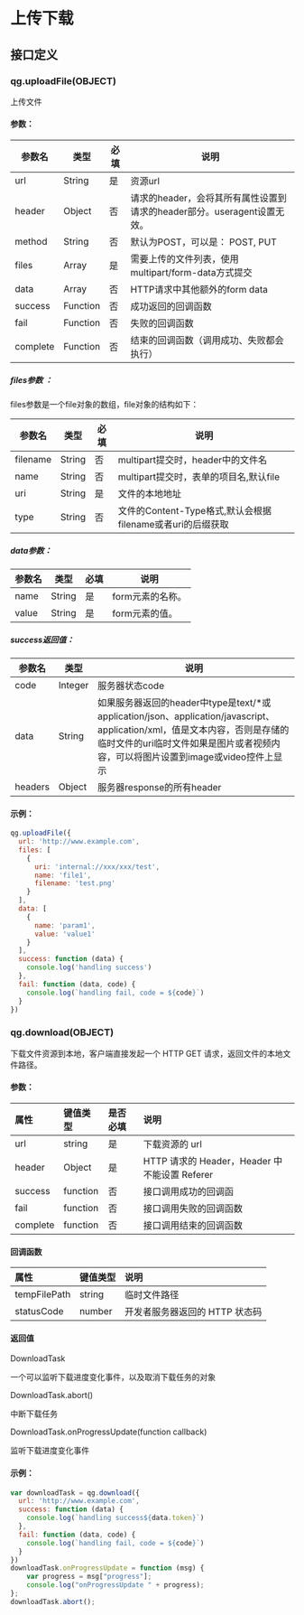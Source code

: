 # 上传下载

## 接口定义

### qg.uploadFile(OBJECT)

上传文件

#### 参数：

| 参数名       | 类型     | 必填 | 说明                                                         |
| ------------ | -------- | ---- | ------------------------------------------------------------ |
| url          | String   | 是   | 资源url                                                      |
| header       | Object   | 否   | 请求的header，会将其所有属性设置到请求的header部分。useragent设置无效。 |
| method       | String   | 否   | 默认为POST，可以是： POST, PUT                               |
| files        | Array    | 是   | 需要上传的文件列表，使用multipart/form-data方式提交          |
| data | Array    | 否   | HTTP请求中其他额外的form data                                |
| success      | Function | 否   | 成功返回的回调函数                                           |
| fail         | Function | 否   | 失败的回调函数                                               |
| complete     | Function | 否   | 结束的回调函数（调用成功、失败都会执行）                     |

##### files参数 ：

  files参数是一个file对象的数组，file对象的结构如下：

| 参数名   | 类型   | 必填 | 说明                                                       |
| -------- | ------ | ---- | ---------------------------------------------------------- |
| filename | String | 否   | multipart提交时，header中的文件名                          |
| name     | String | 否   | multipart提交时，表单的项目名,默认file                     |
| uri      | String | 是   | 文件的本地地址                                             |
| type     | String | 否   | 文件的Content-Type格式,默认会根据filename或者uri的后缀获取 |

##### data参数：

| 参数名 | 类型   | 必填 | 说明             |
| ------ | ------ | ---- | ---------------- |
| name   | String | 是   | form元素的名称。 |
| value  | String | 是   | form元素的值。   |

##### success返回值：

| 参数名  | 类型    | 说明                                                         |
| ------- | ------- | ------------------------------------------------------------ |
| code    | Integer | 服务器状态code                                               |
| data    | String  | 如果服务器返回的header中type是text/*或application/json、application/javascript、application/xml，值是文本内容，否则是存储的临时文件的uri临时文件如果是图片或者视频内容，可以将图片设置到image或video控件上显示 |
| headers | Object  | 服务器response的所有header                                   |

#### 示例：

```javascript
qg.uploadFile({
  url: 'http://www.example.com',
  files: [
    {
      uri: 'internal://xxx/xxx/test',
      name: 'file1',
      filename: 'test.png'
    }
  ],
  data: [
    {
      name: 'param1',
      value: 'value1'
    }
  ],
  success: function (data) {
    console.log('handling success')
  },
  fail: function (data, code) {
    console.log(`handling fail, code = ${code}`)
  }
})
```

### qg.download(OBJECT)

下载文件资源到本地，客户端直接发起一个 HTTP GET 请求，返回文件的本地文件路径。

#### 参数：

| 属性     | 键值类型 | 是否必填 | 说明                                          |
| :------- | :------- | :------- | :-------------------------------------------- |
| url      | string   | 是       | 下载资源的 url                                |
| header   | Object   | 是       | HTTP 请求的 Header，Header 中不能设置 Referer           |
| success  | function | 否       | 接口调用成功的回调函                          |
| fail     | function | 否       | 接口调用失败的回调函数                        |
| complete | function | 否       | 接口调用结束的回调函数                        |

#### 回调函数

| 属性         | 键值类型 | 说明                           |
| :----------- | :------- | :----------------------------- |
| tempFilePath | string   | 临时文件路径                   |
| statusCode   | number   | 开发者服务器返回的 HTTP 状态码 |

#### 返回值
DownloadTask

一个可以监听下载进度变化事件，以及取消下载任务的对象

DownloadTask.abort()

中断下载任务

DownloadTask.onProgressUpdate(function callback)

监听下载进度变化事件

#### 示例：

```javascript
var downloadTask = qg.download({
  url: 'http://www.example.com',
  success: function (data) {
    console.log(`handling success${data.token}`)
  },
  fail: function (data, code) {
    console.log(`handling fail, code = ${code}`)
  }
})
downloadTask.onProgressUpdate = function (msg) {
    var progress = msg["progress"];
    console.log("onProgressUpdate " + progress);
};
downloadTask.abort();
```